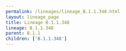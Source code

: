 ```yaml
---
permalink: /lineages/lineage_B.1.1.348.html
layout: lineage_page
title: Lineage B.1.1.348
lineage: B.1.1.348
parent: B.1.1
children: ['B.1.1.348']
---
```

